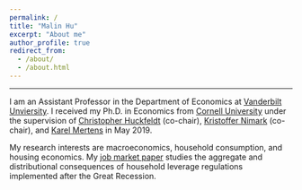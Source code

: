 ```yaml
---
permalink: /
title: "Malin Hu"
excerpt: "About me"
author_profile: true
redirect_from: 
  - /about/
  - /about.html
---
```

---
I am an Assistant Professor in the Department of Economics at [Vanderbilt Unviersity](https://as.vanderbilt.edu/econ).  I received my Ph.D. in Economics from [Cornell University](http://economics.cornell.edu) under the supervision of [Christopher Huckfeldt](https://huckfeldt.economics.cornell.edu/) (co-chair), [Kristoffer Nimark](http://www.kris-nimark.net/) (co-chair), and [Karel Mertens](https://karelmertens.com/) in May 2019.

My research interests are macroeconomics, household consumption, and housing economics.  My [job market paper](https://malin-hu.github.io/files/MH_JMP.pdf) studies the aggregate and distributional consequences of household leverage regulations implemented after the Great Recession.